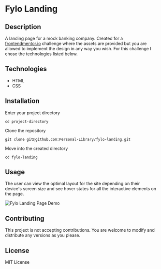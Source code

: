 # Fylo Landing

## Description
A landing page for a mock banking company. Created for a [frontendmentor.io](frontendmentor.io) challenge where the assets are provided but you are allowed to implement the design in any way you wish. For this challenge I chose the technologies listed below.

## Technologies 
- HTML
- CSS

## Installation

Enter your project directory

`cd project-directory`

Clone the repository

`git clone git@github.com:Personal-Library/fylo-landing.git`

Move into the created directory

`cd fylo-landing`

## Usage
The user can view the optimal layout for the site depending on their device's screen size and
see hover states for all the interactive elements on the page.

![Fylo Landing Page Demo](https://media.giphy.com/media/1qgZQ1gHU5IBf2Wuye/giphy.gif)

## Contributing
This project is not accepting contributions. You are welcome to modify and distribute any versions as you please.

## License
MIT License
